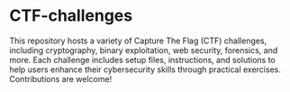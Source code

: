 # CTF-challenges
This repository hosts a variety of Capture The Flag (CTF) challenges, including cryptography, binary exploitation, web security, forensics, and more. Each challenge includes setup files, instructions, and solutions to help users enhance their cybersecurity skills through practical exercises. Contributions are welcome!
